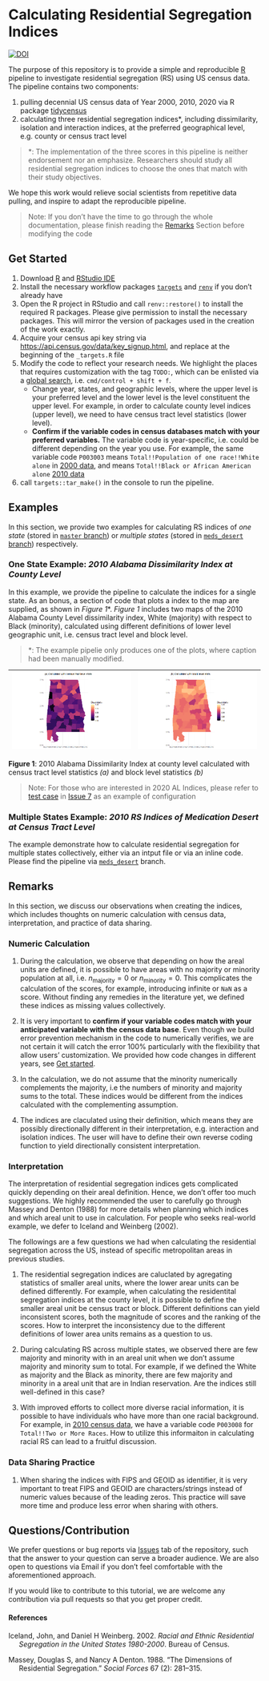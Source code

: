 
<!-- README.md is generated from README.Rmd. Please edit that file -->

# Calculating Residential Segregation Indices

[![DOI](https://zenodo.org/badge/432359045.svg)](https://zenodo.org/badge/latestdoi/432359045)

The purpose of this repository is to provide a simple and reproducible
[R](https://www.r-project.org/) pipeline to investigate residential
segregation (RS) using US census data. The pipeline contains two
components:

1.  pulling decennial US census data of Year 2000, 2010, 2020 via R
    package [tidycensus](https://walker-data.com/tidycensus/index.html)
2.  calculating three residential segregation indices\*, including
    dissimilarity, isolation and interaction indices, at the preferred
    geographical level, e.g. county or census tract level

> \*: The implementation of the three scores in this pipeline is neither
> endorsement nor an emphasize. Researchers should study all residential
> segregation indices to choose the ones that match with their study
> objectives.

We hope this work would relieve social scientists from repetitive data
pulling, and inspire to adapt the reproducible pipeline.

> Note: If you don’t have the time to go through the whole
> documentation, please finish reading the [Remarks](#remarks) Section
> before modifying the code

## Get Started

1.  Download [R](https://www.r-project.org/) and [RStudio
    IDE](https://www.rstudio.com/products/rstudio/download/)
2.  Install the necessary workflow packages
    [`targets`](https://cran.r-project.org/web/packages/targets/index.html)
    and [`renv`](https://rstudio.github.io/renv/articles/renv.html) if
    you don’t already have
3.  Open the R project in RStudio and call `renv::restore()` to install
    the required R packages. Please give permission to install the
    necessary packages. This will mirror the version of packages used in
    the creation of the work exactly.
4.  Acquire your census api key string via
    <https://api.census.gov/data/key_signup.html>, and replace at the
    beginning of the `_targets.R` file
5.  Modify the code to reflect your research needs. We highlight the
    places that requires customization with the tag `TODO:`, which can
    be enlisted via a [global
    search](https://support.rstudio.com/hc/en-us/articles/200710523-Navigating-Code),
    i.e. `cmd/control + shift + f`.
    -   Change year, states, and geographic levels, where the upper
        level is your preferred level and the lower level is the level
        constituent the upper level. For example, in order to calculate
        county level indices (upper level), we need to have census tract
        level statistics (lower level).
    -   **Confirm if the variable codes in census databases match with
        your preferred variables.** The variable code is year-specific,
        i.e. could be different depending on the year you use. For
        example, the same variable code `P003003` means
        `Total!!Population of one race!!White alone` in [2000
        data](https://api.census.gov/data/2000/dec/sf1/variables.html),
        and means `Total!!Black or African American alone` [2010
        data](https://api.census.gov/data/2010/dec/sf1/variables.html)
6.  call `targets::tar_make()` in the console to run the pipeline.

## Examples

In this section, we provide two examples for calculating RS indices of
*one state* (stored in [`master`
branch](https://github.com/boyiguo1/Tutorial-Residential_Segregation_Score/tree/master))
or *multiple states* (stored in [`meds_desert`
branch](https://github.com/boyiguo1/Tutorial-Residential_Segregation_Score/tree/meds_desert))
respectively.

### One State Example: *2010 Alabama Dissimilarity Index at County Level*

In this example, we provide the pipeline to calculate the indices for a
single state. As an bonus, a section of code that plots a index to the
map are supplied, as shown in *Figure 1*\*. *Figure 1* includes two maps
of the 2010 Alabama County Level dissimilarity index, White (majority)
with respect to Black (minority), calculated using different definitions
of lower level geographic unit, i.e. census tract level and block level.

> \*: The example pipelie only produces one of the plots, where caption
> had been manually modified.

| ![](README_files/figure/2010_AL_Disml_tract.png) | ![](README_files/figure/2010_AL_Disml_block.png) |
|--------------------------------------------------|--------------------------------------------------|

**Figure 1**: 2010 Alabama Dissimilarity Index at county level
calculated with census tract level statistics *(a)* and block level
statistics *(b)*

> Note: For those who are interested in 2020 AL Indices, please refer to
> [test
> case](https://github.com/boyiguo1/Tutorial-Residential_Segregation_Score/issues/7#issuecomment-1005776330)
> in [Issue
> 7](https://github.com/boyiguo1/Tutorial-Residential_Segregation_Score/issues/7)
> as an example of configuration

### Multiple States Example: *2010 RS Indices of Medication Desert at Census Tract Level*

The example demonstrate how to calculate residential segregation for
multiple states collectively, either via an intput file or via an inline
code. Please find the pipeline via
[`meds_desert`](https://github.com/boyiguo1/Tutorial-Residential_Segregation_Score/tree/meds_desert)
branch.

## Remarks

In this section, we discuss our observations when creating the indices,
which includes thoughts on numeric calculation with census data,
interpretation, and practice of data sharing.

### Numeric Calculation

1.  During the calculation, we observe that depending on how the areal
    units are defined, it is possible to have areas with no majority or
    minority population at all, i.e. *n*<sub>majority</sub> = 0 or
    *n*<sub>minority</sub> = 0. This complicates the calculation of the
    scores, for example, introducing infinite or `NaN` as a score.
    Without finding any remedies in the literature yet, we defined these
    indices as missing values collectively.

2.  It is very important to **confirm if your variable codes match with
    your anticipated variable with the census data base**. Even though
    we build error prevention mechanism in the code to numerically
    verifies, we are not certain it will catch the error 100%
    particularly with the flexibility that allow users’ customization.
    We provided how code changes in different years, see [Get
    started](#get-started).

3.  In the calculation, we do not assume that the minority numerically
    complements the majority, i.e the numbers of minority and majority
    sums to the total. These indices would be different from the indices
    calculated with the complementing assumption.

4.  The indices are claculated using their definition, which means they
    are possibly directionally different in their interpretation,
    e.g. interaction and isolation indices. The user will have to define
    their own reverse coding function to yield directionally consistent
    interpretation.

### Interpretation

The interpretation of residential segregation indices gets complicated
quickly depending on their areal definition. Hence, we don’t offer too
much suggestions. We highly recommended the user to carefully go through
Massey and Denton (1988) for more details when planning which indices
and which areal unit to use in calculation. For people who seeks
real-world example, we defer to Iceland and Weinberg (2002).

The followings are a few questions we had when calculating the
residential segregation across the US, instead of specific metropolitan
areas in previous studies.

1.  The residential segregation indices are caluclated by agregating
    statistics of smaller areal units, where the lower arear units can
    be defined differently. For example, when calculating the
    residentital segregation indices at the county level, it is possible
    to define the smaller areal unit be census tract or block. Different
    definitions can yield inconsistent scores, both the magnitude of
    scores and the ranking of the scores. How to interpret the
    inconsistency due to the different definitions of lower area units
    remains as a question to us.

2.  During calculating RS across multiple states, we observed there are
    few majority and minority with in an areal unit when we don’t assume
    majority and minority sum to total. For example, if we defined the
    White as majority and the Black as minority, there are few majority
    and minority in a areal unit that are in Indian reservation. Are the
    indices still well-defined in this case?

3.  With improved efforts to collect more diverse racial information, it
    is possible to have individuals who have more than one racial
    background. For example, in [2010 census
    data](https://api.census.gov/data/2010/dec/sf1/variables.html), we
    have a variable code `P003008` for `Total!!Two or More Races`. How
    to utilize this informaiton in calculating racial RS can lead to a
    fruitful discussion.

### Data Sharing Practice

1.  When sharing the indices with FIPS and GEOID as identifier, it is
    very important to treat FIPS and GEOID are characters/strings
    instead of numeric values because of the leading zeros. This
    practice will save more time and produce less error when sharing
    with others.

<!-- 2. For the ease of your collaborators, it is better to generate the GEOID when sending data pull request. Itspulling data, instead of giving individual FIPS for different levels. It is not a big  deal, but potentially create human error when concatenating the FIPS. for example leading zero problem -->

## Questions/Contribution

We prefer questions or bug reports via
[Issues](https://github.com/boyiguo1/Tutorial-Residential_Segregation_Score/issues/)
tab of the repository, such that the answer to your question can serve a
broader audience. We are also open to questions via Email if you don’t
feel comfortable with the aforementioned approach.

If you would like to contribute to this tutorial, we are welcome any
contribution via pull requests so that you get proper credit.

#### References

<div id="refs" class="references csl-bib-body hanging-indent">

<div id="ref-iceland2002" class="csl-entry">

Iceland, John, and Daniel H Weinberg. 2002. *Racial and Ethnic
Residential Segregation in the United States 1980-2000*. Bureau of
Census.

</div>

<div id="ref-massey1988" class="csl-entry">

Massey, Douglas S, and Nancy A Denton. 1988. “The Dimensions of
Residential Segregation.” *Social Forces* 67 (2): 281–315.

</div>

</div>
